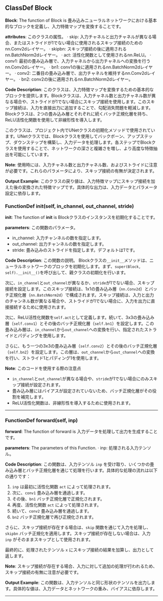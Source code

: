 ## ClassDef Block
**Block**: The function of Block is 畳み込みニューラルネットワークにおける基本的なブロックを定義し、入力特徴マップを変換することです。

**attributes**: このクラスの属性。
· skip: 入力チャネルと出力チャネルが異なる場合、またはストライドが1でない場合に使用されるスキップ接続のためのnn.Conv2dレイヤー。
· skipbn: スキップ接続の後に適用されるnn.BatchNorm2dレイヤー。
· act: 活性化関数として使用されるnn.ReLU。
· conv1: 最初の畳み込み層で、入力チャネルから出力チャネルへの変換を行うnn.Conv2dレイヤー。
· bn1: conv1の後に適用されるnn.BatchNorm2dレイヤー。
· conv2: 二番目の畳み込み層で、出力チャネルを維持するnn.Conv2dレイヤー。
· bn2: conv2の後に適用されるnn.BatchNorm2dレイヤー。

**Code Description**: このクラスは、入力特徴マップを変換するための基本的なブロックを提供します。Blockクラスは、入力チャネル数と出力チャネル数が異なる場合や、ストライドが1でない場合にスキップ接続を使用します。このスキップ接続は、入力を直接出力に追加することで、勾配消失問題を軽減します。Blockクラスは、2つの畳み込み層とそれぞれに続くバッチ正規化層を持ち、ReLU活性化関数を使用して非線形性を導入します。

このクラスは、プロジェクト内でUNetクラスの初期化メソッドで使用されています。UNetクラスでは、Blockクラスを使用してバックボーン、アップステップ、ダウンステップを構築し、入力データを処理します。各ステップでBlockクラスを使用することで、ネットワークの深さと複雑さを増し、より高度な特徴抽出を可能にしています。

**Note**: 使用時には、入力チャネル数と出力チャネル数、およびストライドに注意が必要です。これらのパラメータにより、スキップ接続の有無が決定されます。

**Output Example**: このクラスの戻り値は、入力特徴マップにスキップ接続を加えた後の変換された特徴マップです。具体的な出力は、入力データとパラメータ設定に依存します。
### FunctionDef __init__(self, in_channel, out_channel, stride)
**__init__**: The function of __init__ is Blockクラスのインスタンスを初期化することです。

**parameters**: この関数のパラメータ。
- in_channel: 入力チャンネルの数を指定します。
- out_channel: 出力チャンネルの数を指定します。
- stride: 畳み込みのストライドを指定します。デフォルトは1です。

**Code Description**: この関数の説明。
Blockクラスの`__init__`メソッドは、ニューラルネットワークのブロックを初期化します。まず、`super(Block, self).__init__()`を呼び出して、親クラスの初期化を行います。

次に、`in_channel`と`out_channel`が異なるか、`stride`が1でない場合、スキップ接続を設定します。このスキップ接続は、1x1の畳み込み層（`nn.Conv2d`）とバッチ正規化層（`nn.BatchNorm2d`）で構成されます。スキップ接続は、入力と出力のチャンネル数が異なる場合や、ストライドが1でない場合に、入力を出力に直接接続するために使用されます。

次に、ReLU活性化関数を`self.act`として定義します。続いて、3x3の畳み込み層（`self.conv1`）とその後のバッチ正規化層（`self.bn1`）を設定します。この畳み込み層は、`in_channel`から`out_channel`への変換を行い、指定されたストライドとパディングを使用します。

さらに、もう一つの3x3の畳み込み層（`self.conv2`）とその後のバッチ正規化層（`self.bn2`）を設定します。この層は、`out_channel`から`out_channel`への変換を行い、ストライド1とパディング1を使用します。

**Note**: このコードを使用する際の注意点
- `in_channel`と`out_channel`が異なる場合や、`stride`が1でない場合にのみスキップ接続が設定されます。
- 畳み込み層にはバイアスが設定されていないため、バッチ正規化層がその役割を補完します。
- ReLU活性化関数は、非線形性を導入するために使用されます。
***
### FunctionDef forward(self, inp)
**forward**: The function of forward is 入力データを処理して出力を生成することです。

**parameters**: The parameters of this Function.
· inp: 処理される入力テンソル。

**Code Description**: この関数は、入力テンソル `inp` を受け取り、いくつかの畳み込み層とバッチ正規化層を通じて処理を行います。具体的な処理の流れは以下の通りです：

1. `inp` は最初に活性化関数 `act` によって処理されます。
2. 次に、`conv1` 畳み込み層を通過します。
3. その後、`bn1` バッチ正規化層で正規化されます。
4. 再度、活性化関数 `act` によって処理されます。
5. 続いて、`conv2` 畳み込み層を通過します。
6. `bn2` バッチ正規化層で再び正規化されます。

さらに、スキップ接続が存在する場合は、`skip` 関数を通じて入力を処理し、`skipbn` バッチ正規化を適用します。スキップ接続が存在しない場合は、入力 `inp` がそのままスキップとして使用されます。

最終的に、処理されたテンソル `x` にスキップ接続の結果を加算し、出力として返します。

**Note**: スキップ接続が存在する場合、入力に対して追加の処理が行われるため、スキップ接続の有無に注意が必要です。

**Output Example**: この関数は、入力テンソルと同じ形状のテンソルを出力します。具体的な値は、入力データとネットワークの重み、バイアスに依存します。
***
